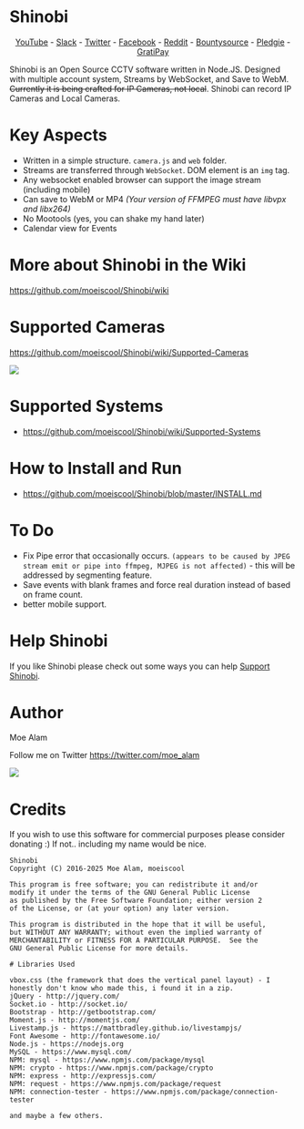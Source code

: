 # Shinobi

<center>
<a href="https://www.youtube.com/user/MrMoea92">YouTube</a> - <a href="https://shinobicctv.herokuapp.com/">Slack</a> - <a href="https://twitter.com/ShinobiCCTV">Twitter</a> - <a href="https://www.facebook.com/Shinobi-1223193167773738/?ref=bookmarks">Facebook</a> - <a href="https://www.reddit.com/r/ShinobiCCTV/">Reddit</a> - <a href="https://www.bountysource.com/teams/shinobi">Bountysource</a> - <a href="https://pledgie.com/campaigns/33051">Pledgie</a> - <a href="https://gratipay.com/~moe_alam/">GratiPay</a>
</center>

Shinobi is an Open Source CCTV software written in Node.JS. Designed with multiple account system, Streams by WebSocket, and Save to WebM. <s>Currently it is being crafted for IP Cameras, not local</s>.
Shinobi can record IP Cameras and Local Cameras.

# Key Aspects

- Written in a simple structure. `camera.js` and `web` folder.
- Streams are transferred through `WebSocket`. DOM element is an `img` tag.
- Any websocket enabled browser can support the image stream (including mobile)
- Can save to WebM or MP4 *(Your version of FFMPEG must have libvpx and libx264)*
- No Mootools (yes, you can shake my hand later)
- Calendar view for Events

# More about Shinobi in the Wiki

https://github.com/moeiscool/Shinobi/wiki

# Supported Cameras

https://github.com/moeiscool/Shinobi/wiki/Supported-Cameras

<img src="https://github.com/moeiscool/Shinobi/blob/master/web/libs/img/demo.gif?raw=true">

# Supported Systems

- https://github.com/moeiscool/Shinobi/wiki/Supported-Systems

# How to Install and Run

- https://github.com/moeiscool/Shinobi/blob/master/INSTALL.md

# To Do

- Fix Pipe error that occasionally occurs. `(appears to be caused by JPEG stream emit or pipe into ffmpeg, MJPEG is not affected)` - this will be addressed by segmenting feature.
- Save events with blank frames and force real duration instead of based on frame count.
- better mobile support.

# Help Shinobi

If you like Shinobi please check out some ways you can help <a href="https://github.com/moeiscool/Shinobi/wiki/Support-Shinobi">Support Shinobi</a>.

# Author

Moe Alam

Follow me on Twitter https://twitter.com/moe_alam

<a title="Find me on Slack, Get an Invite" href="https://shinobicctv.herokuapp.com/"><img src="https://camo.githubusercontent.com/5843e066b5f0a7b5ff5942921aedcbac70766ed5/68747470733a2f2f612e736c61636b2d656467652e636f6d2f35656230302f696d672f6c616e64696e672f77686572655f776f726b5f68617070656e732f6c6f676f2d6461726b2d626c75652e706e67"></a>

# Credits

If you wish to use this software for commercial purposes please consider donating :) If not.. including my name would be nice.

    Shinobi
    Copyright (C) 2016-2025 Moe Alam, moeiscool

    This program is free software; you can redistribute it and/or
    modify it under the terms of the GNU General Public License
    as published by the Free Software Foundation; either version 2
    of the License, or (at your option) any later version.

    This program is distributed in the hope that it will be useful,
    but WITHOUT ANY WARRANTY; without even the implied warranty of
    MERCHANTABILITY or FITNESS FOR A PARTICULAR PURPOSE.  See the
    GNU General Public License for more details.
    
    # Libraries Used
    
    vbox.css (the framework that does the vertical panel layout) - I honestly don't know who made this, i found it in a zip.
    jQuery - http://jquery.com/
    Socket.io - http://socket.io/
    Bootstrap - http://getbootstrap.com/
    Moment.js - http://momentjs.com/
    Livestamp.js - https://mattbradley.github.io/livestampjs/
    Font Awesome - http://fontawesome.io/
    Node.js - https://nodejs.org
    MySQL - https://www.mysql.com/
    NPM: mysql - https://www.npmjs.com/package/mysql
    NPM: crypto - https://www.npmjs.com/package/crypto
    NPM: express - http://expressjs.com/
    NPM: request - https://www.npmjs.com/package/request
    NPM: connection-tester - https://www.npmjs.com/package/connection-tester
    
    and maybe a few others.
    